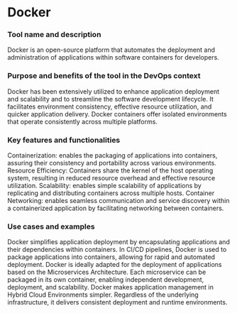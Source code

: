 # Docker

### Tool name and description
Docker is an open-source platform that automates the deployment and administration of applications within software containers for developers.

### Purpose and benefits of the tool in the DevOps context
Docker has been extensively utilized to enhance application deployment and scalability and to streamline the software development lifecycle. It facilitates environment consistency, effective resource utilization, and quicker application delivery. Docker containers offer isolated environments that operate consistently across multiple platforms.

### Key features and functionalities
Containerization: enables the packaging of applications into containers, assuring their consistency and portability across various environments.
Resource Efficiency: Containers share the kernel of the host operating system, resulting in reduced resource overhead and effective resource utilization.
Scalability: enables simple scalability of applications by replicating and distributing containers across multiple hosts.
Container Networking: enables seamless communication and service discovery within a containerized application by facilitating networking between containers.

### Use cases and examples
Docker simplifies application deployment by encapsulating applications and their dependencies within containers.
In CI/CD pipelines, Docker is used to package applications into containers, allowing for rapid and automated deployment.
Docker is ideally adapted for the deployment of applications based on the Microservices Architecture. Each microservice can be packaged in its own container, enabling independent development, deployment, and scalability.
Docker makes application management in Hybrid Cloud Environments simpler. Regardless of the underlying infrastructure, it delivers consistent deployment and runtime environments.